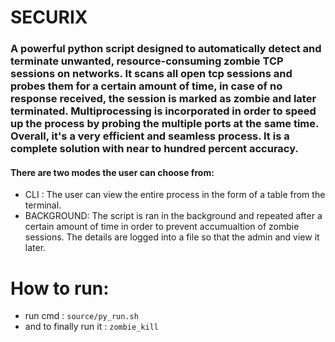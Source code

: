 # SECURIX

### A powerful python script designed to automatically detect and terminate unwanted, resource-consuming zombie TCP sessions on networks. It scans all open tcp sessions and probes them for a certain amount of time, in case of no response received, the session is marked as zombie and later terminated. Multiprocessing is incorporated in order to speed up the process by probing the multiple ports at the same time. Overall, it's a very efficient and seamless process. It is a complete solution with near to hundred percent accuracy.

#### There are two modes the user can choose from:
* CLI : The user can view the entire process in the form of a table from the terminal.
* BACKGROUND: The script is ran in the background and repeated after a certain amount of time in order to prevent accumualtion of zombie sessions. The details are logged into a file so that the admin and view it later.



# How to run:

* run cmd : ```source/py_run.sh```
*  and to finally run it : ```zombie_kill```

